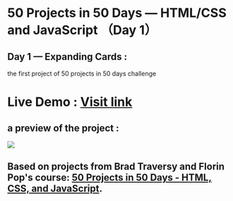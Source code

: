 # 50 Projects in 50 Days — HTML/CSS and JavaScript （Day 1）
## Day 1 — Expanding Cards :

the first project of 50 projects in 50 days challenge

# Live Demo : <a href="https://abdellahak.github.io/50projects50days-Day1/">Visit link</a>

## a preview of the project :
![](https://github.com/abdellahak/50projects50days-Day1/blob/main/Day1Project.gif)

## Based on projects from Brad Traversy and Florin Pop's course: <a href="https://50projects50days.com">50 Projects in 50 Days - HTML, CSS, and JavaScript</a>.
